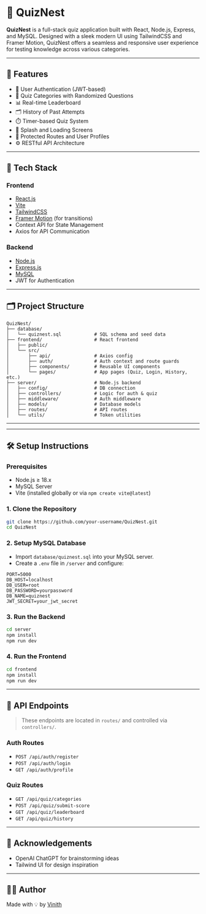# 🎯 QuizNest

**QuizNest** is a full-stack quiz application built with React, Node.js, Express, and MySQL. Designed with a sleek modern UI using TailwindCSS and Framer Motion, QuizNest offers a seamless and responsive user experience for testing knowledge across various categories.

---

## 🚀 Features

- 🔐 User Authentication (JWT-based)
- 🧠 Quiz Categories with Randomized Questions
- 📊 Real-time Leaderboard
- 🗂️ History of Past Attempts
- ⏱️ Timer-based Quiz System
- 🌙 Splash and Loading Screens
- 🧭 Protected Routes and User Profiles
- ⚙️ RESTful API Architecture

---

## 🧩 Tech Stack

### Frontend
- [React.js](https://reactjs.org/)
- [Vite](https://vitejs.dev/)
- [TailwindCSS](https://tailwindcss.com/)
- [Framer Motion](https://www.framer.com/motion/) (for transitions)
- Context API for State Management
- Axios for API Communication

### Backend
- [Node.js](https://nodejs.org/)
- [Express.js](https://expressjs.com/)
- [MySQL](https://www.mysql.com/)
- JWT for Authentication

---

## 🗂️ Project Structure

```text
QuizNest/
├── database/
│   └── quiznest.sql            # SQL schema and seed data
├── frontend/                   # React frontend
│   ├── public/
│   └── src/
│       ├── api/                # Axios config
│       ├── auth/               # Auth context and route guards
│       ├── components/         # Reusable UI components
│       └── pages/              # App pages (Quiz, Login, History, etc.)
├── server/                     # Node.js backend
│   ├── config/                 # DB connection
│   ├── controllers/            # Logic for auth & quiz
│   ├── middleware/             # Auth middleware
│   ├── models/                 # Database models
│   ├── routes/                 # API routes
│   └── utils/                  # Token utilities
````

---

---

## 🛠️ Setup Instructions

### Prerequisites

* Node.js ≥ 18.x
* MySQL Server
* Vite (installed globally or via `npm create vite@latest`)

### 1. Clone the Repository

```bash
git clone https://github.com/your-username/QuizNest.git
cd QuizNest
```

### 2. Setup MySQL Database

* Import `database/quiznest.sql` into your MySQL server.
* Create a `.env` file in `/server` and configure:

```env
PORT=5000
DB_HOST=localhost
DB_USER=root
DB_PASSWORD=yourpassword
DB_NAME=quiznest
JWT_SECRET=your_jwt_secret
```

### 3. Run the Backend

```bash
cd server
npm install
npm run dev
```

### 4. Run the Frontend

```bash
cd frontend
npm install
npm run dev
```

---

## 📡 API Endpoints

> These endpoints are located in `routes/` and controlled via `controllers/`.

### Auth Routes

* `POST /api/auth/register`
* `POST /api/auth/login`
* `GET /api/auth/profile`

### Quiz Routes

* `GET /api/quiz/categories`
* `POST /api/quiz/submit-score`
* `GET /api/quiz/leaderboard`
* `GET /api/quiz/history`

---


## 🙌 Acknowledgements

* OpenAI ChatGPT for brainstorming ideas
* Tailwind UI for design inspiration
---

## 👨‍💻 Author

Made with 💡 by [Vinith](https://github.com/Vinith1801)

```

